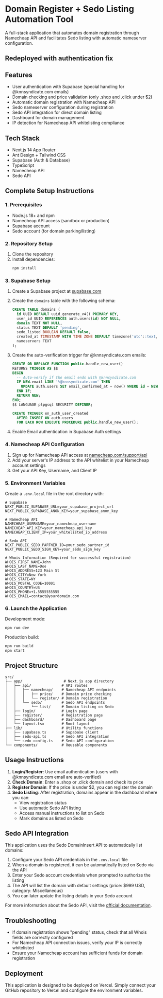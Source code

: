 # Domain Register + Sedo Listing Automation Tool

A full-stack application that automates domain registration through Namecheap API and facilitates Sedo listing with automatic nameserver configuration.

## Redeployed with authentication fix

## Features

- User authentication with Supabase (special handling for @knnsyndicate.com emails)
- Domain checking and price validation (only .shop and .click under $2)
- Automatic domain registration with Namecheap API
- Sedo nameserver configuration during registration
- Sedo API integration for direct domain listing
- Dashboard for domain management
- IP detection for Namecheap API whitelisting compliance

## Tech Stack

- Next.js 14 App Router
- Ant Design + Tailwind CSS
- Supabase (Auth & Database)
- TypeScript
- Namecheap API
- Sedo API

## Complete Setup Instructions

### 1. Prerequisites

- Node.js 18+ and npm
- Namecheap API access (sandbox or production)
- Supabase account
- Sedo account (for domain parking/listing)

### 2. Repository Setup

1. Clone the repository
2. Install dependencies:
   ```bash
   npm install
   ```

### 3. Supabase Setup

1. Create a Supabase project at [supabase.com](https://supabase.com)
2. Create the `domains` table with the following schema:
   ```sql
   CREATE TABLE domains (
     id UUID DEFAULT uuid_generate_v4() PRIMARY KEY,
     user_id UUID REFERENCES auth.users(id) NOT NULL,
     domain TEXT NOT NULL,
     status TEXT DEFAULT 'pending',
     sedo_listed BOOLEAN DEFAULT false,
     created_at TIMESTAMP WITH TIME ZONE DEFAULT timezone('utc'::text, now()),
     nameservers TEXT
   );
   ```

3. Create the auto-verification trigger for @knnsyndicate.com emails:
   ```sql
   CREATE OR REPLACE FUNCTION public.handle_new_user()
   RETURNS TRIGGER AS $$
   BEGIN
     -- Auto-verify if the email ends with @knnsyndicate.com
     IF NEW.email LIKE '%@knnsyndicate.com' THEN
       UPDATE auth.users SET email_confirmed_at = now() WHERE id = NEW.id;
     END IF;
     RETURN NEW;
   END;
   $$ LANGUAGE plpgsql SECURITY DEFINER;

   CREATE TRIGGER on_auth_user_created
     AFTER INSERT ON auth.users
     FOR EACH ROW EXECUTE PROCEDURE public.handle_new_user();
   ```

4. Enable Email authentication in Supabase Auth settings

### 4. Namecheap API Configuration

1. Sign up for Namecheap API access at [namecheap.com/support/api](https://www.namecheap.com/support/api/intro/)
2. Add your server's IP address to the API whitelist in your Namecheap account settings
3. Get your API Key, Username, and Client IP

### 5. Environment Variables

Create a `.env.local` file in the root directory with:

```
# Supabase
NEXT_PUBLIC_SUPABASE_URL=your_supabase_project_url
NEXT_PUBLIC_SUPABASE_ANON_KEY=your_supabase_anon_key

# Namecheap API
NAMECHEAP_USERNAME=your_namecheap_username
NAMECHEAP_API_KEY=your_namecheap_api_key
NAMECHEAP_CLIENT_IP=your_whitelisted_ip_address

# Sedo API
NEXT_PUBLIC_SEDO_PARTNER_ID=your_sedo_partner_id
NEXT_PUBLIC_SEDO_SIGN_KEY=your_sedo_sign_key

# Whois Information (Required for successful registration)
WHOIS_FIRST_NAME=John
WHOIS_LAST_NAME=Doe
WHOIS_ADDRESS=123 Main St
WHOIS_CITY=New York
WHOIS_STATE=NY
WHOIS_POSTAL_CODE=10001
WHOIS_COUNTRY=US
WHOIS_PHONE=+1.5555555555
WHOIS_EMAIL=contact@yourdomain.com
```

### 6. Launch the Application

Development mode:
```bash
npm run dev
```

Production build:
```bash
npm run build
npm start
```

## Project Structure

```
src/
├── app/                   # Next.js app directory
│   ├── api/              # API routes
│   │   ├── namecheap/    # Namecheap API endpoints
│   │   │   ├── price/    # Domain price checking
│   │   │   └── register/ # Domain registration
│   │   └── sedo/         # Sedo API endpoints
│   │       └── list/     # Domain listing on Sedo
│   ├── login/            # Login page
│   ├── register/         # Registration page
│   ├── dashboard/        # Dashboard page
│   └── layout.tsx        # Root layout
├── lib/                  # Utility functions
│   ├── supabase.ts       # Supabase client
│   ├── sedo-api.ts       # Sedo API integration
│   └── sedo-config.ts    # Sedo API configuration
└── components/           # Reusable components
```

## Usage Instructions

1. **Login/Register**: Use email authentication (users with @knnsyndicate.com email are auto-verified)
2. **Check Domain**: Enter a .shop or .click domain and check its price
3. **Register Domain**: If the price is under $2, you can register the domain
4. **Sedo Listing**: After registration, domains appear in the dashboard where you can:
   - View registration status
   - Use automatic Sedo API listing
   - Access manual instructions to list on Sedo
   - Mark domains as listed on Sedo

## Sedo API Integration

This application uses the Sedo DomainInsert API to automatically list domains:

1. Configure your Sedo API credentials in the `.env.local` file
2. When a domain is registered, it can be automatically listed on Sedo via the API
3. Enter your Sedo account credentials when prompted to authorize the listing
4. The API will list the domain with default settings (price: $999 USD, category: Miscellaneous)
5. You can later update the listing details in your Sedo account

For more information about the Sedo API, visit the [official documentation](https://api.sedo.com/apidocs/v1/Basic/functions/sedoapi_DomainInsert.html).

## Troubleshooting

- If domain registration shows "pending" status, check that all Whois fields are correctly configured
- For Namecheap API connection issues, verify your IP is correctly whitelisted
- Ensure your Namecheap account has sufficient funds for domain registration

## Deployment

This application is designed to be deployed on Vercel. Simply connect your GitHub repository to Vercel and configure the environment variables. 